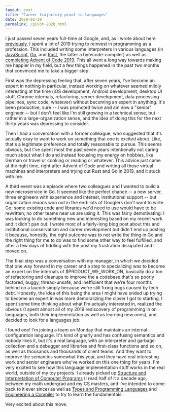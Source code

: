 ```yaml
---
layout: post
title: "Career trajectory pivot to languages"
date: 2020-02-19
permalink: /pivot-2020.html
---
```


I just passed seven years full-time at Google, and, as I wrote about here
[previously](/advent-of-code-2019.html), I spent a lot of 2019 trying to
reinvest in programming as a profession. This included writing some
interpreters in various languages (in
[JavaScript](https://github.com/dhconnelly/adso-js),
[Go](https://github.com/dhconnelly/yalig), and
[Rust](https://github.com/dhconnelly/crab), the latter a bytecode-compiler) as
well as [completing Advent of Code
2019](/advent-of-code-2019-retrospective.html). This all went a long way
towards making me happier in my field, but a few things happened in the past
two months that convinced me to take a bigger step.

First was the depressing feeling that, after seven years, I've become an
expert in nothing in particular, instead working on whatever seemed mildly
interesting at the time (iOS development, Android development, desktop UI
stuff, Chrome internals, refactoring, server development, data processing
pipelines, sync code, whatever) without becoming an expert in anything. It's
been productive, sure -- I was promoted twice and am now a "senior" engineer
-- but I don't feel like I'm still growing in a technical sense, but rather in
a large-organization sense, and the idea of doing this for the next thirty
years was depressing to consider.

Then I had a conversation with a former colleague, who suggested that it's
actually okay to want to work on something that one is excited about. Like,
that's a legitimate preference and totally reasonable to pursue.  This seems
obvious, but I've spent most the past seven years intentionally not caring
much about what I do and instead focusing my energy on hobbies, like German or
travel or cooking or reading or whatever. This advice just came at the right
time, right after Advent of Code and writing all those virtual machines and
interpreters and trying out Rust and Go in 2019, and it stuck with me.

A third event was a episode where two colleagues and I wanted to build a
new microservice in Go. It seemed like the perfect chance -- a new server,
three engineers with experience and interest, institutional support -- but
organization reaons won out in the end: lots of Googlers don't want to write
Go; some existing code and libraries we'd need to use would have to be
rewritten; no other teams near us are using it. This was fairly demotivating:
I was looking to do something new and interesting based on my recent work and
it didn't pan out. I wrote most of a fairly-long blog post about this and
institutional conservatism and career development but didn't end up posting
it because, honestly, the right outcome was to not write the thing in Go and
the right thing for me to do was to find some other way to feel fulfilled,
and after a few days of fiddling with the post my frustration dissipated and I
moved on.

The final step was a conversation with my manager, in which we decided that
one way forward in my career and a step to specializing was to become an
expert on the internals of $PRODUCT_WE_WORK_ON, basically do a ton of
refactoring and cleanups to improve the a codebase that's so poorly factored,
buggy, thread-unsafe, and inefficient that we're four months behind on a
launch simply because we're still fixing bugs caused by tech debt. Honestly,
the idea of this being the area I might have ended up trying to become an
expert in was more demoralizing the closer I got to starting. I spent some
time thinking about what I'm actually interested in, realized the obvious (I
spent almost all of my 2019 rediscovery of programming in on languages, both
their implementation as well as learning new ones), and decided to look for a
languages job.

I found one! I'm joining a team on Monday that maintains an internal
configuration language. It's kind of gnarly and has confusing semantics and
nobody likes it, but it's a real language, with an interpreter and garbage
collection and a debugger and libraries and first-class functions and so on,
as well as thousands and thousands of client teams. And they want to improve
the semantics somewhat this year, and they have real interesting work and
senior engineers who've worked on this one thing for years. I'm very excited
to see how this language implementation stuff works in the real world, outside
of my toy projects. I already picked up [Structure and Interpretation of
Computer
Programs](https://en.wikipedia.org/wiki/Structure_and_Interpretation_of_Computer_Programs)
(I read half of it a decade ago, between my math undergrad and my CS masters,
and I've intended to come back to it ever since) as well as [Types and
Programming Languages](https://www.cis.upenn.edu/~bcpierce/tapl/) and
[Engineering a
Compiler](https://www.elsevier.com/books/engineering-a-compiler/cooper/978-0-12-088478-0)
to try to learn the fundamentals.

Very excited about this move.
